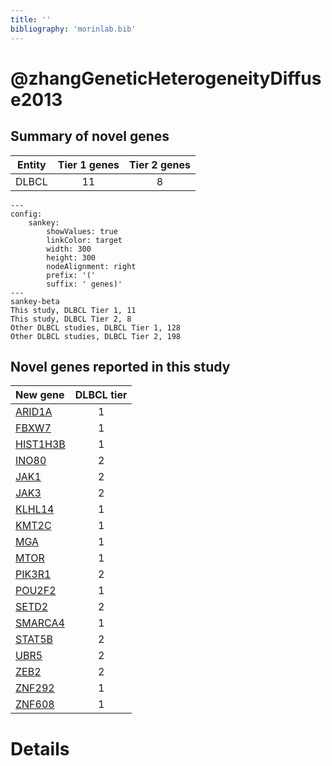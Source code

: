 ```yaml
---
title: ''
bibliography: 'morinlab.bib'
---
```


# @zhangGeneticHeterogeneityDiffuse2013
## Summary of novel genes

|Entity| Tier 1 genes| Tier 2 genes|
|:-:|:-:|:-:|
|DLBCL|11|8|
```mermaid
---
config:
    sankey:
        showValues: true
        linkColor: target
        width: 300
        height: 300
        nodeAlignment: right
        prefix: '('
        suffix: ' genes)'
---
sankey-beta
This study, DLBCL Tier 1, 11
This study, DLBCL Tier 2, 8
Other DLBCL studies, DLBCL Tier 1, 128
Other DLBCL studies, DLBCL Tier 2, 198
```


## Novel genes reported in this study

|New gene|DLBCL tier|
|:-|:-:|
|[ARID1A](ARID1A)|1 |
|[FBXW7](FBXW7)|1 |
|[HIST1H3B](HIST1H3B)|1 |
|[INO80](INO80)|2 |
|[JAK1](JAK1)|2 |
|[JAK3](JAK3)|2 |
|[KLHL14](KLHL14)|1 |
|[KMT2C](KMT2C)|1 |
|[MGA](MGA)|1 |
|[MTOR](MTOR)|1 |
|[PIK3R1](PIK3R1)|2 |
|[POU2F2](POU2F2)|1 |
|[SETD2](SETD2)|2 |
|[SMARCA4](SMARCA4)|1 |
|[STAT5B](STAT5B)|2 |
|[UBR5](UBR5)|2 |
|[ZEB2](ZEB2)|2 |
|[ZNF292](ZNF292)|1 |
|[ZNF608](ZNF608)|1 |

# Details

